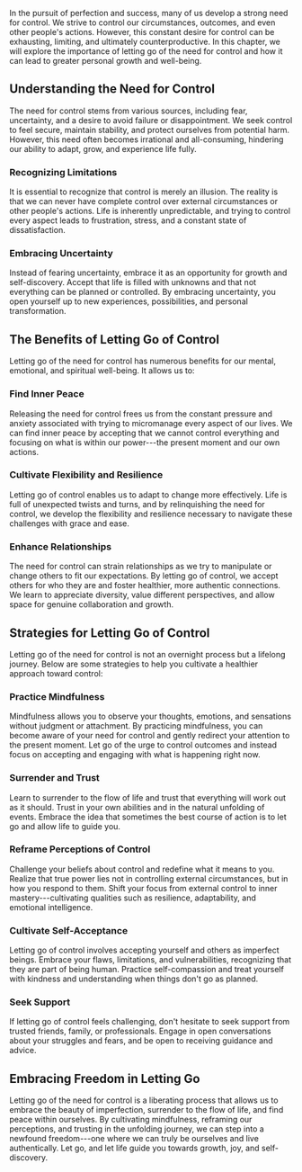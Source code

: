 
In the pursuit of perfection and success, many of us develop a strong need for control. We strive to control our circumstances, outcomes, and even other people's actions. However, this constant desire for control can be exhausting, limiting, and ultimately counterproductive. In this chapter, we will explore the importance of letting go of the need for control and how it can lead to greater personal growth and well-being.

Understanding the Need for Control
----------------------------------

The need for control stems from various sources, including fear, uncertainty, and a desire to avoid failure or disappointment. We seek control to feel secure, maintain stability, and protect ourselves from potential harm. However, this need often becomes irrational and all-consuming, hindering our ability to adapt, grow, and experience life fully.

### Recognizing Limitations

It is essential to recognize that control is merely an illusion. The reality is that we can never have complete control over external circumstances or other people's actions. Life is inherently unpredictable, and trying to control every aspect leads to frustration, stress, and a constant state of dissatisfaction.

### Embracing Uncertainty

Instead of fearing uncertainty, embrace it as an opportunity for growth and self-discovery. Accept that life is filled with unknowns and that not everything can be planned or controlled. By embracing uncertainty, you open yourself up to new experiences, possibilities, and personal transformation.

The Benefits of Letting Go of Control
-------------------------------------

Letting go of the need for control has numerous benefits for our mental, emotional, and spiritual well-being. It allows us to:

### Find Inner Peace

Releasing the need for control frees us from the constant pressure and anxiety associated with trying to micromanage every aspect of our lives. We can find inner peace by accepting that we cannot control everything and focusing on what is within our power---the present moment and our own actions.

### Cultivate Flexibility and Resilience

Letting go of control enables us to adapt to change more effectively. Life is full of unexpected twists and turns, and by relinquishing the need for control, we develop the flexibility and resilience necessary to navigate these challenges with grace and ease.

### Enhance Relationships

The need for control can strain relationships as we try to manipulate or change others to fit our expectations. By letting go of control, we accept others for who they are and foster healthier, more authentic connections. We learn to appreciate diversity, value different perspectives, and allow space for genuine collaboration and growth.

Strategies for Letting Go of Control
------------------------------------

Letting go of the need for control is not an overnight process but a lifelong journey. Below are some strategies to help you cultivate a healthier approach toward control:

### Practice Mindfulness

Mindfulness allows you to observe your thoughts, emotions, and sensations without judgment or attachment. By practicing mindfulness, you can become aware of your need for control and gently redirect your attention to the present moment. Let go of the urge to control outcomes and instead focus on accepting and engaging with what is happening right now.

### Surrender and Trust

Learn to surrender to the flow of life and trust that everything will work out as it should. Trust in your own abilities and in the natural unfolding of events. Embrace the idea that sometimes the best course of action is to let go and allow life to guide you.

### Reframe Perceptions of Control

Challenge your beliefs about control and redefine what it means to you. Realize that true power lies not in controlling external circumstances, but in how you respond to them. Shift your focus from external control to inner mastery---cultivating qualities such as resilience, adaptability, and emotional intelligence.

### Cultivate Self-Acceptance

Letting go of control involves accepting yourself and others as imperfect beings. Embrace your flaws, limitations, and vulnerabilities, recognizing that they are part of being human. Practice self-compassion and treat yourself with kindness and understanding when things don't go as planned.

### Seek Support

If letting go of control feels challenging, don't hesitate to seek support from trusted friends, family, or professionals. Engage in open conversations about your struggles and fears, and be open to receiving guidance and advice.

Embracing Freedom in Letting Go
-------------------------------

Letting go of the need for control is a liberating process that allows us to embrace the beauty of imperfection, surrender to the flow of life, and find peace within ourselves. By cultivating mindfulness, reframing our perceptions, and trusting in the unfolding journey, we can step into a newfound freedom---one where we can truly be ourselves and live authentically. Let go, and let life guide you towards growth, joy, and self-discovery.
